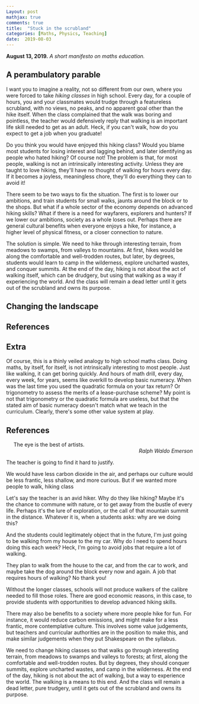 ```yaml
---
Layout: post
mathjax: true
comments: true
title:  "Stuck in the scrubland"
categories: [Maths, Physics, Teaching]
date:  2019-08-03
---
```


**August 13, 2019.** *A short manifesto on maths education.*

## A perambulatory parable

I want you to imagine a reality, not so different from our own, where
you were forced to take *hiking classes* in high school.
Every day, for a couple of hours, you and your classmates would trudge
through a featureless scrubland, with no views, no
peaks, and no apparent goal other than the hike itself.
When the class complained that the walk was boring and pointless, the
teacher would defensively reply that walking is an important life
skill needed to get as an adult.
Heck, if you can't walk, how do you expect to get a job when you graduate!

Do you think you would have enjoyed this hiking class?
Would you blame most students for losing interest and lagging behind,
and later identifying as people who hated hiking?
Of course not!
The problem is that, for most people, walking is not an intrinsically
interesting activity.
Unless they are taught to love hiking, they'll have no thought of
walking for hours every day.
If it becomes a joyless, meaningless chore, they'll do everything they can to avoid it!

There seem to be two ways to fix the situation. The first is to
lower our ambitions, and train students for small walks, jaunts around
the block or to the shops.
But what if a whole sector of the economy
depends on advanced hiking skills?
What if there is a need for wayfarers, explorers and hunters?
If we lower our ambitions, society as a whole loses out.
Perhaps there are general cultural benefits when everyone enjoys a
hike, for instance, a higher level of physical fitness, or a closer
connection to nature.

The solution is simple.
We need to hike through interesting terrain, from meadows to swamps,
from valleys to mountains.
At first, hikes would be along the comfortable and well-trodden routes, but
later, by degrees, students would learn to camp in the wilderness,
explore uncharted wastes, and conquer summits.
At the end of the day, hiking is not about the act of walking itself,
which can be drudgery, but using that walking as a way if experiencing
the world.
And the class will remain a dead letter until it gets out
of the scrubland and owns its purpose.

## Changing the landscape

## References

## Extra

Of course, this is a thinly veiled analogy to high school maths class.
Doing maths, by itself, for itself, is not intrinsically interesting
to most people.
Just like walking, it can get boring quickly.
And hours of math drill, every day, every week, for years, seems like
overkill to develop basic numeracy.
When was the last time you used the quadratic formula on your tax
return?
Or trigonometry to assess the merits of a lease-purchase scheme?
My point is not that trigonometry or the quadratic formula are
useless, but that the stated aim of basic numeracy doesn't match what
we teach in the curriculum.
Clearly, there's some other value system at play.

## References

<span style="padding-left: 20px; display:block">
The eye is the best of artists.
</span>

<div style="text-align: right"><i> Ralph Waldo Emerson</i> </div>

The teacher is going to find it hard to justify.

We would have less carbon dioxide in the air, and perhaps our
culture would be less frantic, less shallow, and more curious.
But if we wanted more people to walk, hiking class

Let's say the teacher is an avid hiker.
Why do they like hiking?
Maybe it's the chance to commune with nature, or to get away from the
bustle of every life.
Perhaps it's the lure of exploration, or the call of that mountain
summit in the distance.
Whatever it is, when a students asks: why are we doing this?

And the students could legitimately object that in the future, I'm just
going to be walking from my house to the my car.
Why do I need to spend hours doing this each week?
Heck, I'm going to avoid jobs that require a lot of walking.

They plan to walk from the house to the car, and from the car to work,
and maybe take the dog around the block every now and again.
A job that requires hours of walking? No thank you!

Without the longer classes, schools
will not produce walkers of the calibre needed to fill those
roles. There are good economic reasons, in this case, to provide
students with opportunities to develop advanced hiking skills.

There may also be benefits to a society where more people hike for
fun. For instance, it would reduce carbon emissions, and might make
for a less frantic, more contemplative culture. This involves some
value judgements, but teachers and curricular authorities are in the
position to make this, and make similar judgements when they put
Shakespeare on the syllabus.

We need to change hiking classes so that walks go through interesting
terrain, from meadows to swamps and valleys to forests; at first, along the comfortable and well-trodden routes. But
by degrees, they should conquer summits, explore uncharted wastes, and
camp in the wilderness.
At the end of the day, hiking is not about the act of walking, but a
way to experience the world. The walking is a means to this end. And
the class will remain a dead letter, pure trudgery, until it gets out
of the scrubland and owns its purpose.
